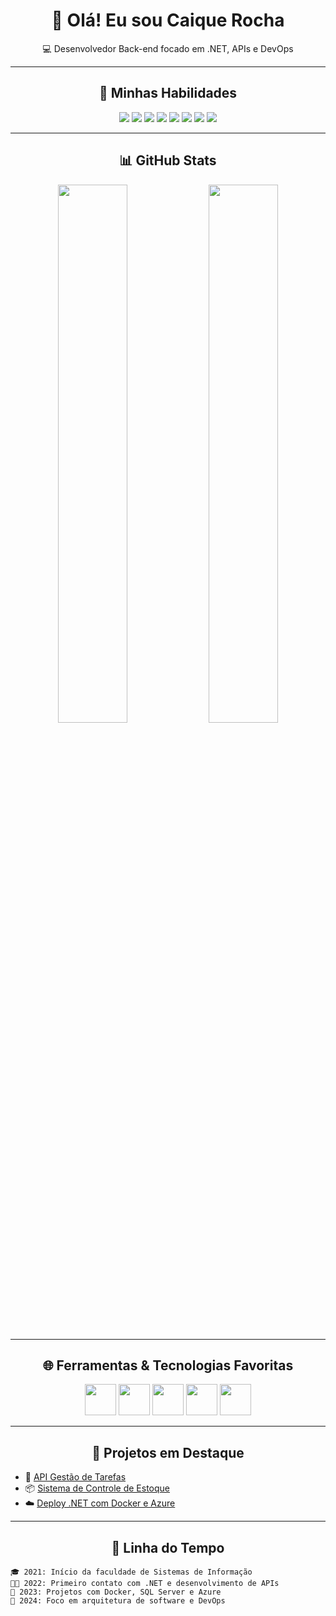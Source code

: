 <h1 align="center">👋 Olá! Eu sou Caique Rocha</h1>
<p align="center">💻 Desenvolvedor Back-end focado em .NET, APIs e DevOps</p>

---

<h2 align="center">🚀 Minhas Habilidades</h2>

<div align="center">

<img src="https://img.shields.io/badge/.NET8-512BD4?style=for-the-badge&logo=dotnet&logoColor=white" />
<img src="https://img.shields.io/badge/C%23-8A2BE2?style=for-the-badge&logo=csharp&logoColor=white" />
<img src="https://img.shields.io/badge/NODE.JS-339933?style=for-the-badge&logo=nodedotjs&logoColor=white" />
<img src="https://img.shields.io/badge/JAVASCRIPT-F7DF1E?style=for-the-badge&logo=javascript&logoColor=black" />
<img src="https://img.shields.io/badge/WebAPI-00599C?style=for-the-badge" />
<img src="https://img.shields.io/badge/SQL%20SERVER-CC2927?style=for-the-badge&logo=microsoftsqlserver&logoColor=white" />
<img src="https://img.shields.io/badge/DOCKER-2496ED?style=for-the-badge&logo=docker&logoColor=white" />
<img src="https://img.shields.io/badge/AZURE-0078D4?style=for-the-badge&logo=microsoftazure&logoColor=white" />

</div>

---

<h2 align="center">📊 GitHub Stats</h2>

<p align="center">
  <img src="https://github-readme-stats.vercel.app/api?username=SEU_USUARIO&show_icons=true&theme=tokyonight" width="47%"/>
  <img src="https://github-readme-stats.vercel.app/api/top-langs/?username=SEU_USUARIO&layout=compact&theme=tokyonight" width="47%"/>
</p>

---

<h2 align="center">🌐 Ferramentas & Tecnologias Favoritas</h2>

<p align="center">
  <img src="https://media.giphy.com/media/kdFc8fubgS31b8DsVu/giphy.gif" width="50">
  <img src="https://media.giphy.com/media/ln7z2eWriiQAllfVcn/giphy.gif" width="50">
  <img src="https://media.giphy.com/media/XHAv3GDs4F6PQQ3yZz/giphy.gif" width="50">
  <img src="https://media.giphy.com/media/IdyAQJVN2kVPNUrojM/giphy.gif" width="50">
  <img src="https://media.giphy.com/media/fsEaZldNC8A1PJ3mwp/giphy.gif" width="50">
</p>

---

<h2 align="center">🧩 Projetos em Destaque</h2>

- 🔧 [API Gestão de Tarefas](https://github.com/SEU_USUARIO/api-gestao-tarefas)  
- 📦 [Sistema de Controle de Estoque](https://github.com/SEU_USUARIO/sistema-estoque)  
- ☁️ [Deploy .NET com Docker e Azure](https://github.com/SEU_USUARIO/deploy-net-docker-azure)

---

<h2 align="center">📅 Linha do Tempo</h2>

```text
🎓 2021: Início da faculdade de Sistemas de Informação
👨‍💻 2022: Primeiro contato com .NET e desenvolvimento de APIs
🚀 2023: Projetos com Docker, SQL Server e Azure
🔭 2024: Foco em arquitetura de software e DevOps

